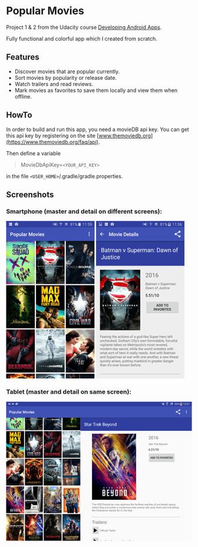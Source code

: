 # Popular Movies

Project 1 & 2 from the Udacity course [Developing Android Apps](https://www.udacity.com/course/developing-android-apps--ud853).

Fully functional and colorful app which I created from scratch.

## Features
* Discover movies that are popular currently.
* Sort movies by popularity or release date.
* Watch trailers and read reviews.
* Mark movies as favorites to save them locally and view them when offline.

## HowTo
In order to build and run this app, you need a movieDB api key. You can get this api key by registering on the site [www.themoviedb.org](https://www.themoviedb.org/faq/api).

Then define a variable

> MovieDbApiKey=`<YOUR_API_KEY>`

in the file `<USER_HOME>`/.gradle/gradle.properties.

## Screenshots

### Smartphone (master and detail on different screens):
![PhoneMain](/screenshots/PhoneMain.png?raw=true)
![PhoneDetails](/screenshots/PhoneDetails.png?raw=true)

### Tablet (master and detail on same screen):
![Tablet](/screenshots/Tablet.png?raw=true)



